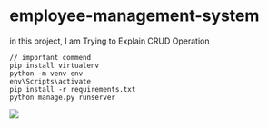 # employee-management-system
in this project, I am Trying to Explain CRUD Operation

    // important commend
    pip install virtualenv 
    python -m venv env
    env\Scripts\activate
    pip install -r requirements.txt
    python manage.py runserver 

<img src="https://pasteboard.co/sNkApONqI3Xk.png"/>
